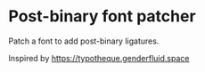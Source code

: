 # Post-binary font patcher

Patch a font to add post-binary ligatures.

Inspired by https://typotheque.genderfluid.space
